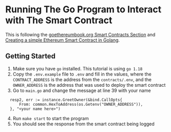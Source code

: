 # Running The Go Program to Interact with The Smart Contract

This is following the [goethereumbook.org Smart Contracts Section](https://goethereumbook.org/en/smart-contracts/) and [Creating a simple Ethereum Smart Contract in Golang](https://towardsdev.com/creating-a-simple-ethereum-smart-contract-in-golang-138b9439f64e).

## Getting Started

1. Make sure you have `go` installed. This tutorial is using `go 1.18`
2. Copy the `.env.example` file to `.env` and fill in the values, 
   where the `CONTRACT_ADDRESS` is the address from the `contracts/.env`,
   and the `OWNER_ADDRESS` is the address that was used to deploy the smart contract
3. Go to `main.go` and change the message at line 39 with your name 
  ```
    resp2, err := instance.GreetOwner(&bind.CallOpts{
		From: common.HexToAddress(os.Getenv("OWNER_ADDRESS")),
	}, "<your name here>")
  ```
4. Run `make start` to start the program
5. You should see the response from the smart contract being logged
